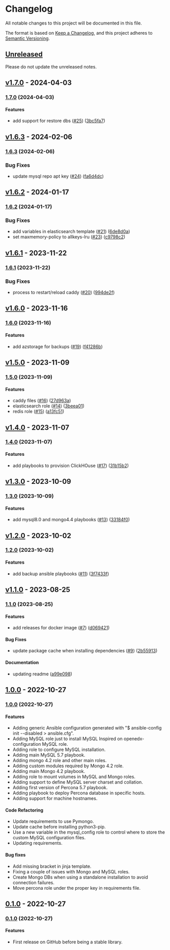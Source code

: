 # Changelog

All notable changes to this project will be documented in this file.

The format is based on [Keep a Changelog](https://keepachangelog.com/en/1.0.0/),
and this project adheres to [Semantic Versioning](https://semver.org/spec/v2.0.0.html).

## [Unreleased](https://github.com/eduNEXT/atlas-ansible-utils/compare/v1.7.0...HEAD)

Please do not update the unreleased notes.

<!-- Content should be placed here -->
## [v1.7.0](https://github.com/eduNEXT/atlas-ansible-utils/compare/v1.6.3...v1.7.0) - 2024-04-03

### [1.7.0](https://github.com/eduNEXT/atlas-ansible-utils/compare/v1.6.3...v1.7.0) (2024-04-03)

#### Features

- add support for restore dbs ([#25](https://github.com/eduNEXT/atlas-ansible-utils/issues/25)) ([3bc5fa7](https://github.com/eduNEXT/atlas-ansible-utils/commit/3bc5fa77a4859234e25a75bb41f952c91fe8997f))

## [v1.6.3](https://github.com/eduNEXT/atlas-ansible-utils/compare/v1.6.2...v1.6.3) - 2024-02-06

### [1.6.3](https://github.com/eduNEXT/atlas-ansible-utils/compare/v1.6.2...v1.6.3) (2024-02-06)

### Bug Fixes

- update mysql repo apt key ([#24](https://github.com/eduNEXT/atlas-ansible-utils/issues/24)) ([fa6d4dc](https://github.com/eduNEXT/atlas-ansible-utils/commit/fa6d4dc66251cc1c8744c6d5df6ab15a5de72421))

## [v1.6.2](https://github.com/eduNEXT/atlas-ansible-utils/compare/v1.6.1...v1.6.2) - 2024-01-17

### [1.6.2](https://github.com/eduNEXT/atlas-ansible-utils/compare/v1.6.1...v1.6.2) (2024-01-17)

### Bug Fixes

- add variables in elasticsearch template ([#21](https://github.com/eduNEXT/atlas-ansible-utils/issues/21)) ([6de8d0a](https://github.com/eduNEXT/atlas-ansible-utils/commit/6de8d0aec593f647cf6f9fd3b807fe1b05105491))
- set maxmemory-policy to allkeys-lru ([#23](https://github.com/eduNEXT/atlas-ansible-utils/issues/23)) ([c9798c2](https://github.com/eduNEXT/atlas-ansible-utils/commit/c9798c20a126ce47b8a0790390fdb8ec7ba3bf5e))

## [v1.6.1](https://github.com/eduNEXT/atlas-ansible-utils/compare/v1.6.0...v1.6.1) - 2023-11-22

### [1.6.1](https://github.com/eduNEXT/atlas-ansible-utils/compare/v1.6.0...v1.6.1) (2023-11-22)

### Bug Fixes

- process to restart/reload caddy ([#20](https://github.com/eduNEXT/atlas-ansible-utils/issues/20)) ([994de2f](https://github.com/eduNEXT/atlas-ansible-utils/commit/994de2f326faa177b84a3cdd0db62019458e2db8))

## [v1.6.0](https://github.com/eduNEXT/atlas-ansible-utils/compare/v1.5.0...v1.6.0) - 2023-11-16

### [1.6.0](https://github.com/eduNEXT/atlas-ansible-utils/compare/v1.5.0...v1.6.0) (2023-11-16)

#### Features

- add azstorage for backups ([#19](https://github.com/eduNEXT/atlas-ansible-utils/issues/19)) ([f41286b](https://github.com/eduNEXT/atlas-ansible-utils/commit/f41286bb023fd048d0e21eea64d4f0781ce7c5d3))

## [v1.5.0](https://github.com/eduNEXT/atlas-ansible-utils/compare/v1.4.0...v1.5.0) - 2023-11-09

### [1.5.0](https://github.com/eduNEXT/atlas-ansible-utils/compare/v1.4.0...v1.5.0) (2023-11-09)

#### Features

- caddy files ([#16](https://github.com/eduNEXT/atlas-ansible-utils/issues/16)) ([27d963a](https://github.com/eduNEXT/atlas-ansible-utils/commit/27d963a3e6cf33b8ee088faf1a34e0e4489d0df7))
- elasticsearch role ([#14](https://github.com/eduNEXT/atlas-ansible-utils/issues/14)) ([3beea01](https://github.com/eduNEXT/atlas-ansible-utils/commit/3beea01bdee0faf5ed24dba37c273b394cddf50e))
- redis role ([#15](https://github.com/eduNEXT/atlas-ansible-utils/issues/15)) ([a13fc51](https://github.com/eduNEXT/atlas-ansible-utils/commit/a13fc51946e8c91ce6f82b7d094abab5bc9a91fd))

## [v1.4.0](https://github.com/eduNEXT/atlas-ansible-utils/compare/v1.3.0...v1.4.0) - 2023-11-07

### [1.4.0](https://github.com/eduNEXT/atlas-ansible-utils/compare/v1.3.0...v1.4.0) (2023-11-07)

#### Features

- add playbooks to provision ClickHOuse ([#17](https://github.com/eduNEXT/atlas-ansible-utils/issues/17)) ([31b15b2](https://github.com/eduNEXT/atlas-ansible-utils/commit/31b15b21a10170099cd10a52ac453471d539fdb3))

## [v1.3.0](https://github.com/eduNEXT/atlas-ansible-utils/compare/v1.2.0...v1.3.0) - 2023-10-09

### [1.3.0](https://github.com/eduNEXT/atlas-ansible-utils/compare/v1.2.0...v1.3.0) (2023-10-09)

#### Features

- add mysql8.0 and mongo4.4 playbooks ([#13](https://github.com/eduNEXT/atlas-ansible-utils/issues/13)) ([33184f0](https://github.com/eduNEXT/atlas-ansible-utils/commit/33184f01195b91202ae858b39d4a2dff5b751545))

## [v1.2.0](https://github.com/eduNEXT/atlas-ansible-utils/compare/v1.1.0...v1.2.0) - 2023-10-02

### [1.2.0](https://github.com/eduNEXT/atlas-ansible-utils/compare/v1.1.0...v1.2.0) (2023-10-02)

#### Features

- add backup ansible playbooks ([#11](https://github.com/eduNEXT/atlas-ansible-utils/issues/11)) ([3f7433f](https://github.com/eduNEXT/atlas-ansible-utils/commit/3f7433f7c7aba0aeb1573d7e8d8164bf8a0d0104))

## [v1.1.0](https://github.com/eduNEXT/atlas-ansible-utils/compare/1.0.0...v1.1.0) - 2023-08-25

### [1.1.0](https://github.com/eduNEXT/atlas-ansible-utils/compare/v1.0.0...v1.1.0) (2023-08-25)

#### Features

- add releases for docker image ([#7](https://github.com/eduNEXT/atlas-ansible-utils/issues/7)) ([d069421](https://github.com/eduNEXT/atlas-ansible-utils/commit/d069421a78e7beb85ef3227e2ad880f146cbe139))

#### Bug Fixes

- update package cache when installing dependencies ([#9](https://github.com/eduNEXT/atlas-ansible-utils/issues/9)) ([2b55913](https://github.com/eduNEXT/atlas-ansible-utils/commit/2b559130fb5559ca744b2e8f15b98170a394c55f))

#### Documentation

- updating readme ([a99e098](https://github.com/eduNEXT/atlas-ansible-utils/commit/a99e098773cfc0de21cf75f25c17133547da926a))

## [1.0.0](https://github.com/eduNEXT/atlas-ansible-utils/compare/0.1.0...1.0.0) - 2022-10-27

### [1.0.0](https://github.com/eduNEXT/atlas-ansible-utils/compare/0.1.0...1.0.0) (2022-10-27)

#### Features

- Adding generic Ansible configuration generated with "$ ansible-config init --disabled > ansible.cfg".
- Adding MySQL role just to install MySQL Inspired on openedx-configuration MySQL role.
- Adding role to configure MySQL installation.
- Adding main MySQL 5.7 playbook.
- Adding mongo 4.2 role and other main roles.
- Adding custom modules required by Mongo 4.2 role.
- Adding main Mongo 4.2 playbook.
- Adding role to mount volumes in MySQL and Mongo roles.
- Adding support to define MySQL server charset and collation.
- Adding first version of Percona 5.7 playbook.
- Adding playbook to deploy Percona database in specific hosts.
- Adding support for machine hostnames.

#### Code Refactoring

- Update requirements to use Pymongo.
- Update cache before installing python3-pip.
- Use a new variable in the mysql_config role to control where to store the custom MySQL configuration files.
- Updating requirements.

#### Bug fixes

- Add missing bracket in jinja template.
- Fixing a couple of issues with Mongo and MySQL roles.
- Create Mongo DBs when using a standalone installation to avoid connection failures.
- Move percona role under the proper key in requirements file.

## [0.1.0](https://github.com/eduNEXT/atlas-ansible-utils/commits/0.1.0) - 2022-10-27

### [0.1.0](https://github.com/eduNEXT/atlas-ansible-utils/commits/0.1.0) (2022-10-27)

#### Features

- First release on GitHub before being a stable library.
